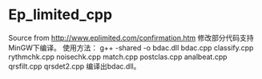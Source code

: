 # Ep_limited_cpp
Source from http://www.eplimited.com/confirmation.htm
修改部分代码支持MinGW下编译。
使用方法：
g++ -shared -o bdac.dll bdac.cpp classify.cpp rythmchk.cpp noisechk.cpp match.cpp postclas.cpp analbeat.cpp qrsfilt.cpp qrsdet2.cpp
编译出bdac.dll。